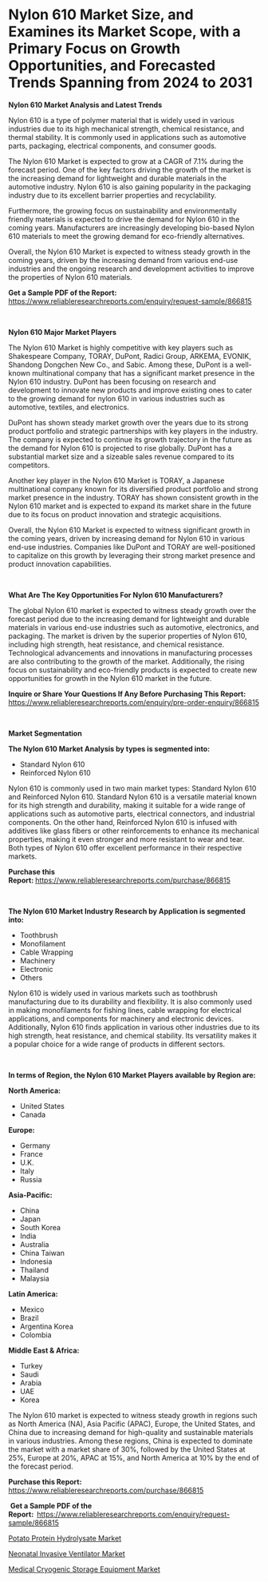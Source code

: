 <p><h1>Nylon 610 Market Size, and Examines its Market Scope, with a Primary Focus on Growth Opportunities, and Forecasted Trends Spanning from 2024 to 2031</h1></p><p><strong>Nylon 610 Market Analysis and Latest Trends</strong></p>
<p><p>Nylon 610 is a type of polymer material that is widely used in various industries due to its high mechanical strength, chemical resistance, and thermal stability. It is commonly used in applications such as automotive parts, packaging, electrical components, and consumer goods.</p><p>The Nylon 610 Market is expected to grow at a CAGR of 7.1% during the forecast period. One of the key factors driving the growth of the market is the increasing demand for lightweight and durable materials in the automotive industry. Nylon 610 is also gaining popularity in the packaging industry due to its excellent barrier properties and recyclability.</p><p>Furthermore, the growing focus on sustainability and environmentally friendly materials is expected to drive the demand for Nylon 610 in the coming years. Manufacturers are increasingly developing bio-based Nylon 610 materials to meet the growing demand for eco-friendly alternatives.</p><p>Overall, the Nylon 610 Market is expected to witness steady growth in the coming years, driven by the increasing demand from various end-use industries and the ongoing research and development activities to improve the properties of Nylon 610 materials.</p></p>
<p><strong>Get a Sample PDF of the Report:&nbsp;</strong> <a href="https://www.reliableresearchreports.com/enquiry/request-sample/866815">https://www.reliableresearchreports.com/enquiry/request-sample/866815</a></p>
<p>&nbsp;</p>
<p><strong>Nylon 610 Major Market Players</strong></p>
<p><p>The Nylon 610 Market is highly competitive with key players such as Shakespeare Company, TORAY, DuPont, Radici Group, ARKEMA, EVONIK, Shandong Dongchen New Co., and Sabic. Among these, DuPont is a well-known multinational company that has a significant market presence in the Nylon 610 industry. DuPont has been focusing on research and development to innovate new products and improve existing ones to cater to the growing demand for nylon 610 in various industries such as automotive, textiles, and electronics.</p><p>DuPont has shown steady market growth over the years due to its strong product portfolio and strategic partnerships with key players in the industry. The company is expected to continue its growth trajectory in the future as the demand for Nylon 610 is projected to rise globally. DuPont has a substantial market size and a sizeable sales revenue compared to its competitors.</p><p>Another key player in the Nylon 610 Market is TORAY, a Japanese multinational company known for its diversified product portfolio and strong market presence in the industry. TORAY has shown consistent growth in the Nylon 610 market and is expected to expand its market share in the future due to its focus on product innovation and strategic acquisitions.</p><p>Overall, the Nylon 610 Market is expected to witness significant growth in the coming years, driven by increasing demand for Nylon 610 in various end-use industries. Companies like DuPont and TORAY are well-positioned to capitalize on this growth by leveraging their strong market presence and product innovation capabilities.</p></p>
<p>&nbsp;</p>
<p><strong>What Are The Key Opportunities For Nylon 610 Manufacturers?</strong></p>
<p><p>The global Nylon 610 market is expected to witness steady growth over the forecast period due to the increasing demand for lightweight and durable materials in various end-use industries such as automotive, electronics, and packaging. The market is driven by the superior properties of Nylon 610, including high strength, heat resistance, and chemical resistance. Technological advancements and innovations in manufacturing processes are also contributing to the growth of the market. Additionally, the rising focus on sustainability and eco-friendly products is expected to create new opportunities for growth in the Nylon 610 market in the future.</p></p>
<p><strong>Inquire or Share Your Questions If Any Before Purchasing This Report:</strong> <a href="https://www.reliableresearchreports.com/enquiry/pre-order-enquiry/866815">https://www.reliableresearchreports.com/enquiry/pre-order-enquiry/866815</a></p>
<p>&nbsp;</p>
<p><strong>Market Segmentation</strong></p>
<p><strong>The Nylon 610 Market Analysis by types is segmented into:</strong></p>
<p><ul><li>Standard Nylon 610</li><li>Reinforced Nylon 610</li></ul></p>
<p><p>Nylon 610 is commonly used in two main market types: Standard Nylon 610 and Reinforced Nylon 610. Standard Nylon 610 is a versatile material known for its high strength and durability, making it suitable for a wide range of applications such as automotive parts, electrical connectors, and industrial components. On the other hand, Reinforced Nylon 610 is infused with additives like glass fibers or other reinforcements to enhance its mechanical properties, making it even stronger and more resistant to wear and tear. Both types of Nylon 610 offer excellent performance in their respective markets.</p></p>
<p><strong>Purchase this Report:&nbsp;</strong><a href="https://www.reliableresearchreports.com/purchase/866815">https://www.reliableresearchreports.com/purchase/866815</a></p>
<p>&nbsp;</p>
<p><strong>The Nylon 610 Market Industry Research by Application is segmented into:</strong></p>
<p><ul><li>Toothbrush</li><li>Monofilament</li><li>Cable Wrapping</li><li>Machinery</li><li>Electronic</li><li>Others</li></ul></p>
<p><p>Nylon 610 is widely used in various markets such as toothbrush manufacturing due to its durability and flexibility. It is also commonly used in making monofilaments for fishing lines, cable wrapping for electrical applications, and components for machinery and electronic devices. Additionally, Nylon 610 finds application in various other industries due to its high strength, heat resistance, and chemical stability. Its versatility makes it a popular choice for a wide range of products in different sectors.</p></p>
<p>&nbsp;</p>
<p><strong>In terms of Region, the Nylon 610 Market Players available by Region are:</strong></p>
<p>
    <p> <strong> North America: </strong>
        <ul>
            <li>United States</li>
            <li>Canada</li>
        </ul>
        </p> 
    <p> <strong> Europe: </strong>
        <ul>
            <li>Germany</li>
            <li>France</li>
            <li>U.K.</li>
            <li>Italy</li>
            <li>Russia</li>
        </ul>
        </p> 
    <p> <strong> Asia-Pacific: </strong>
        <ul>
            <li>China</li>
            <li>Japan</li>
            <li>South Korea</li>
            <li>India</li>
            <li>Australia</li>
            <li>China Taiwan</li>
            <li>Indonesia</li>
            <li>Thailand</li>
            <li>Malaysia</li>
        </ul>
        </p> 
    <p> <strong> Latin America: </strong>
        <ul>
            <li>Mexico</li>
            <li>Brazil</li>
            <li>Argentina Korea</li>
            <li>Colombia</li>
        </ul>
        </p> 
    <p> <strong> Middle East & Africa: </strong>
        <ul>
            <li>Turkey</li>
            <li>Saudi</li>
            <li>Arabia</li>
            <li>UAE</li>
            <li>Korea</li>
        </ul>
    </p>
    </p>
<p><p>The Nylon 610 market is expected to witness steady growth in regions such as North America (NA), Asia Pacific (APAC), Europe, the United States, and China due to increasing demand for high-quality and sustainable materials in various industries. Among these regions, China is expected to dominate the market with a market share of 30%, followed by the United States at 25%, Europe at 20%, APAC at 15%, and North America at 10% by the end of the forecast period.</p></p>
<p><strong>Purchase this Report: </strong><a href="https://www.reliableresearchreports.com/purchase/866815">https://www.reliableresearchreports.com/purchase/866815</a></p>
<p>&nbsp;<strong>Get a Sample PDF of the Report:&nbsp;&nbsp;</strong><a href="https://www.reliableresearchreports.com/enquiry/request-sample/866815">https://www.reliableresearchreports.com/enquiry/request-sample/866815</a></p>
<p><strong></strong></p>
<p><p><a href="https://view.publitas.com/reportprime-1/potato-protein-hydrolysate-market-research-report-forecasted-for-period-from-2024-2031-by-market-type-market-application-and-region/">Potato Protein Hydrolysate Market</a></p><p><a href="https://view.publitas.com/reportprime-1/neonatal-invasive-ventilator-market-size-market-trends-and-growth-outlook-forecasted-for-period-from-2024-to-2031/">Neonatal Invasive Ventilator Market</a></p><p><a href="https://view.publitas.com/reportprime-1/medical-cryogenic-storage-equipment-market-size-share-trends-analysis-report-by-material-by-type-by-end-user-by-region-and-segment-forecasts-2024-2031/">Medical Cryogenic Storage Equipment Market</a></p></p>